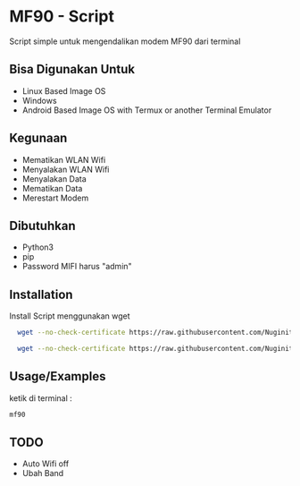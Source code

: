
# MF90 - Script

Script simple untuk mengendalikan modem MF90 dari terminal


## Bisa Digunakan Untuk

- Linux Based Image OS
- Windows
- Android Based Image OS with Termux or another Terminal Emulator


## Kegunaan

- Mematikan WLAN Wifi
- Menyalakan WLAN Wifi
- Menyalakan Data
- Mematikan Data
- Merestart Modem

## Dibutuhkan

- Python3
- pip
- Password MIFI harus "admin"

## Installation

Install Script menggunakan wget

```bash
  wget --no-check-certificate https://raw.githubusercontent.com/Nuginity/mf90-script/main/requirements.txt && pip install -r requirements.txt && rm -r requirements.txt
```
```bash
  wget --no-check-certificate https://raw.githubusercontent.com/Nuginity/mf90-script/main/script/script.py && mv script.py mf90 && mv mf90 /usr/bin && chmod +x /usr/bin/mf90

```
    
## Usage/Examples
 
ketik di terminal :

```bash
mf90
```

## TODO
- Auto Wifi off
- Ubah Band

